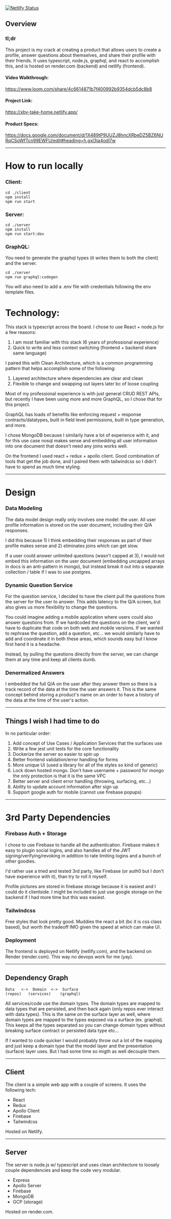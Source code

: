 [![Netlify Status](https://api.netlify.com/api/v1/badges/865c79c9-9ba0-4937-82cc-2db4d8a88950/deploy-status)](https://app.netlify.com/sites/infallible-nightingale-3ea7b7/deploys)

## Overview

### tl;dr

This project is my crack at creating a product that allows users to create a profile,
answer questions about themselves, and share their profile with their friends. It uses typescript,
node.js, graphql, and react to accomplish this, and is hosted on render.com (backend) and netlify (frontend).

#### Video Walkthrough:

https://www.loom.com/share/4c6614871b7f400992b9354dcb5dc8b8

#### Project Link:

https://xby-take-home.netlify.app/

#### Product Specs:

https://docs.google.com/document/d/1X489tP9UUZJ8hncXRbeDZ5BZ6NURqCSoWfTcn99EWFU/edit#heading=h.gxl3ja4odl7w

---

# How to run locally

### Client:

```
cd ./client
npm install
npm run start
```

### Server:

```
cd ./server
npm install
npm run start:dev
```

### GraphQL:

You need to generate the graphql types (it writes them to both the client)
and the server.

```
cd ./server
npm run graphql:codegen
```

You will also need to add a .env file with credentials following the env
template files.

# Technology:

This stack is typescript across the board. I chose to use React + node.js for a few reasons:

1. I am most familiar with this stack (6 years of professional experience)
2. Quick to write and less context switching (frontend + backend share same language)

I paired this with Clean Architecture, which is a common programming pattern that helps accomplish some of the following:

1. Layered architecture where dependencies are clear and clean
2. Flexible to change and swapping out layers later bc of loose coupling

Most of my professional experience is with just general CRUD REST APIs, but recently
I have been using more and more GraphQL, so I chose that for this project.

GraphQL has loads of benefits like enforcing request + response contracts/datatypes,
built in field level permissions, built in type generation, and more.

I chose MongoDB because I similarly have a lot of experience with it, and for this use case
nosql makes sense and embedding all user information into one document that doesn't need any
joins works well.

On the frontend I used react + redux + apollo client. Good combination of tools that get the job done,
and I paired them with tailwindcss so I didn't have to spend as much time styling.

---

# Design

### Data Modeling

The data model design really only involves one model: the user. All user profile information
is stored on the user document, including their Q/A responses.

I did this because 1) I think embedding their responses as part of their profile makes sense
and 2) eliminates joins which can get slow.

If a user could answer unlimited questions (wasn't capped at 3), I would not embed this information on
the user document (embedding uncapped arrays in docs is an anti-pattern in mongo), but instead
break it out into a separate collection / table if I was to use postgres.

### Dynamic Question Service

For the question service, I decided to have the client pull the questions from the server for the user to answer.
This adds latency to the Q/A screen, but also gives us more flexibility to change the questions.

You could imagine adding a mobile application where users could also answer questions from. If we
hardcoded the questions on the client, we'd have to duplicate that code on both web and mobile versions.
If we wanted to rephrase the question, add a question, etc... we would similarly have to add and coordinate it in both
these areas, which sounds easy but I know first hand it is a headache.

Instead, by pulling the questions directly from the server, we can change them at any
time and keep all clients dumb.

### Denormalized Answers

I embedded the full Q/A on the user after they answer them so there is a track record
of the data at the time the user answers it. This is the same concept behind storing a
product's name on an order to have a history of the data at the time of the user's action.

---

## Things I wish I had time to do

In no particular order:

1. Add concept of Use Cases / Application Services that the surfaces use
2. Write a few jest unit tests for the core functionality
3. Dockerize the server so easier to spin up
4. Better frontend validation/error handling for forms
5. More unique UI (used a library for all of the styles so kind of generic)
6. Lock down hosted mongo. Don't have username + password for mongo the only protection is that it is the same VPC
7. Better server and client error handling (throwing, surfacing, etc...)
8. Ability to update account information after sign up
9. Support google auth for mobile (cannot use firebase popups)

---

# 3rd Party Dependencies

### Firebase Auth + Storage

I chose to use Firebase to handle all the authentication. Firebase makes it easy to plugin
social logins, and also handles all of the JWT signing/verifying/revoking in addition to
rate limiting logins and a bunch of other goodies.

I'd rather use a tried and tested 3rd party, like Firebase (or auth0 but I don't have experience with it),
than try to roll it myself.

Profile pictures are stored in firebase storage because it is easiest and I could do it clientside. I might be
included to just use google storage on the backend if I had more time but this was easiest.

### Tailwindcss

Free styles that look pretty good. Muddies the react a bit (bc it is css class based), but worth the
tradeoff IMO given the speed at which can make UI.

### Deployment

The frontend is deployed on Netlify (netlify.com), and the backend on Render (render.com). This way no
devops work for me (yay).

---

## Dependency Graph

```
Data   <->  Domain  <->  Surface
(repos)   (services)    (graphql)
```

All services/code use the domain types. The domain types are mapped to data types
that are persisted, and then back again (only repos ever interact with data types).
This is the same on the surface layer as well, where domain types are mapped to the types
exposed via a surface (ex. graphql). This keeps all the types separated
so you can change domain types without breaking surface contract or persisted data type etc...

If I wanted to code quicker I would probably throw out a lot of the mapping and just keep a domain type
that the model layer and the presentation (surface) layer uses. But I had some time so migth as well
decouple them.

---

## Client

The client is a simple web app with a couple of screens. It uses the following tech:

- React
- Redux
- Apollo Client
- Firebase
- Tailwindcss

Hosted on Netlify.

---

## Server

The server is node.js w/ typescript and uses clean architecture to loosely couple dependencies
and keep the code very modular.

- Express
- Apollo Server
- Firebase
- MongoDB
- GCP (storage)

Hosted on render.com.
